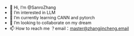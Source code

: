 - 👋 Hi, I’m @SanroZhang
- 👀 I’m interested in LLM
- 🌱 I’m currently learning CANN and pytorch
- 💞️ I’m looking to collaborate on my dream
- 📫 How to reach me ？email：master@zhangjincheng.email

<!---
SanroZhang/SanroZhang is a ✨ special ✨ repository because its `README.md` (this file) appears on your GitHub profile.
You can click the Preview link to take a look at your changes.
--->

